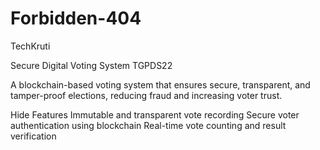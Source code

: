 # Forbidden-404
TechKruti


Secure Digital Voting System
TGPDS22

A blockchain-based voting system that ensures secure, transparent, and tamper-proof elections, reducing fraud and increasing voter trust.


Hide Features
Immutable and transparent vote recording
Secure voter authentication using blockchain
Real-time vote counting and result verification
